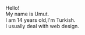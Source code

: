 <div>
  Hello!
</div>

<div>
  My name is Umut.
</div>

<div>
  I am 14 years old,I'm Turkish.
</div>

<div>
  I usually deal with web design.
</div>
